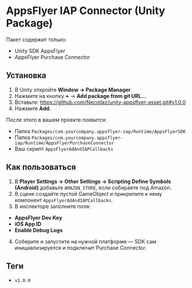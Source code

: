 # AppsFlyer IAP Connector (Unity Package)

Пакет содержит только:
- Unity SDK AppsFlyer
- AppsFlyer Purchase Connector

## Установка

1. В Unity откройте **Window → Package Manager**.  
2. Нажмите на кнопку **+** → **Add package from git URL…**  
3. Вставьте: https://github.com/Necollaz/unity-appsflyer-asset.git#v1.0.0
4. Нажмите **Add**.

После этого в вашем проекте появится:
- Папка `Packages/com.yourcompany.appsflyer-iap/Runtime/AppsFlyerSDK`
- Папка `Packages/com.yourcompany.appsflyer-iap/Runtime/AppsFlyerPurchaseConnector`
- Ваш скрипт `AppsFlyerAdAndIAPCallbacks`

## Как пользоваться

1. В **Player Settings → Other Settings → Scripting Define Symbols (Android)** добавьте `AMAZON_STORE`, если собираете под Amazon.  
2. В сцене создайте пустой GameObject и прикрепите к нему компонент `AppsFlyerAdAndIAPCallbacks`.  
3. В инспекторе заполните поля:
- **AppsFlyer Dev Key**  
- **iOS App ID**  
- **Enable Debug Logs**  
4. Соберите и запустите на нужной платформе — SDK сам инициализируется и подключит Purchase Connector.

## Теги

- `v1.0.0`